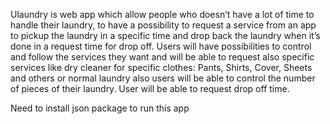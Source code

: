 Ulaundry  is web app which allow people who doesn’t have a lot of time to handle their laundry, to have a possibility to request a service from an app to pickup the laundry in a specific time and drop back the laundry when it’s done in a request time for drop off.  Users will have possibilities to control and follow the services they want and will be able to request also specific services like dry cleaner for specific clothes: Pants, Shirts, Cover, Sheets and others or normal laundry also users will be able to control the number of pieces of their laundry. User will be able to request drop off time.

Need to install json package to run this app 
